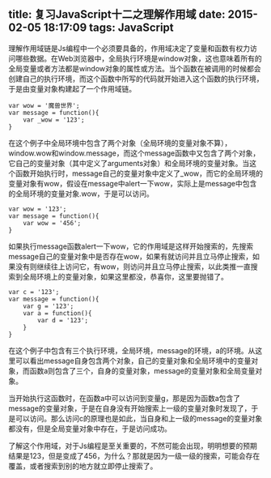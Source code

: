 title: 复习JavaScript十二之理解作用域
date: 2015-02-05 18:17:09
tags: JavaScript
---
理解作用域链是Js编程中一个必须要具备的，作用域决定了变量和函数有权力访问哪些数据。在Web浏览器中，全局执行环境是window对象，这也意味着所有的全局变量或者方法都是window对象的属性或方法。当个函数在被调用的时候都会创建自己的执行环境，而这个函数中所写的代码就开始进入这个函数的执行环境，于是由变量对象构建起了一个作用域链。

	var wow = '魔兽世界';
	var message = function(){
		var _wow = '123';
	}

在这个例子中全局环境中包含了两个对象（全局环境的变量对象不算），window.wow和window.message，而这个message函数中又包含了两个对象，它自己的变量对象（其中定义了arguments对象）和全局环境的变量对象。当这个函数开始执行时，message自己的变量对象中定义了_wow，而它的全局环境的变量对象有wow，假设在message中alert一下wow，实际上是message中包含的全局环境的变量对象.wow，于是可以访问。

	var wow = '123';
	var message = function(){
		var wow = '456';
	}

如果执行message函数alert一下wow，它的作用域是这样开始搜索的，先搜索message自己的变量对象中是否存在wow，如果有就访问并且立马停止搜索，如果没有则继续往上访问它，有wow，则访问并且立马停止搜索，以此类推一直搜索到全局环境上的变量对象，如果这里都没，恭喜你，这里要抛错了。

	var c = '123';
	var message = function(){
		var g = '123';
		var a = function(){
			var d = '123';
		}
	}

在这个例子中包含有三个执行环境，全局环境，message的环境，a的环境。从这里可以看出message自身包含两个对象，自己的变量对象和全局环境中的变量对象，而函数a则包含了三个，自身的变量对象，message的变量对象和全局变量对象。

当开始执行这函数时，在函数a中可以访问到变量g，那是因为函数a包含了message的变量对象，于是在自身没有开始搜索上一级的变量对象时发现了，于是可以访问。那么访问c的原理也是如此，当自身和上一级的message的变量对象都没有，但是全局变量对象中存在，于是访问成功。

了解这个作用域，对于Js编程是至关重要的，不然可能会出现，明明想要的预期结果是123，但是变成了456，为什么？那就是因为一级一级的搜索，可能会存在覆盖，或者搜索到别的地方就立即停止搜索了。
